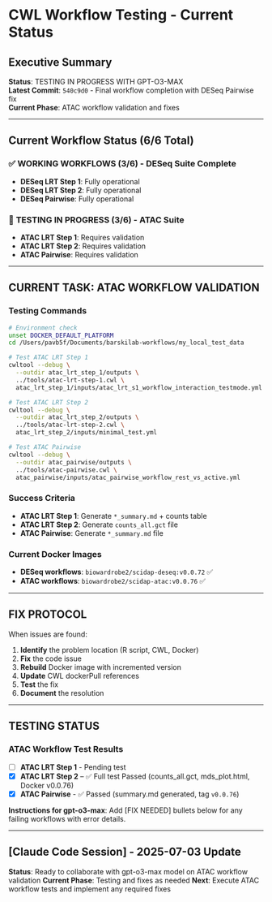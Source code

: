 # CWL Workflow Testing - Current Status

## Executive Summary
**Status**: TESTING IN PROGRESS WITH GPT-O3-MAX  
**Latest Commit**: `540c9d0` - Final workflow completion with DESeq Pairwise fix  
**Current Phase**: ATAC workflow validation and fixes

---

## Current Workflow Status (6/6 Total)

### ✅ **WORKING WORKFLOWS** (3/6) - DESeq Suite Complete
- **DESeq LRT Step 1**: Fully operational
- **DESeq LRT Step 2**: Fully operational  
- **DESeq Pairwise**: Fully operational

### 🔄 **TESTING IN PROGRESS** (3/6) - ATAC Suite
- **ATAC LRT Step 1**: Requires validation
- **ATAC LRT Step 2**: Requires validation
- **ATAC Pairwise**: Requires validation

---

## CURRENT TASK: ATAC WORKFLOW VALIDATION

### Testing Commands
```bash
# Environment check
unset DOCKER_DEFAULT_PLATFORM
cd /Users/pavb5f/Documents/barskilab-workflows/my_local_test_data

# Test ATAC LRT Step 1
cwltool --debug \
  --outdir atac_lrt_step_1/outputs \
  ../tools/atac-lrt-step-1.cwl \
  atac_lrt_step_1/inputs/atac_lrt_s1_workflow_interaction_testmode.yml

# Test ATAC LRT Step 2  
cwltool --debug \
  --outdir atac_lrt_step_2/outputs \
  ../tools/atac-lrt-step-2.cwl \
  atac_lrt_step_2/inputs/minimal_test.yml

# Test ATAC Pairwise
cwltool --debug \
  --outdir atac_pairwise/outputs \
  ../tools/atac-pairwise.cwl \
  atac_pairwise/inputs/atac_pairwise_workflow_rest_vs_active.yml
```

### Success Criteria
- **ATAC LRT Step 1**: Generate `*_summary.md` + counts table
- **ATAC LRT Step 2**: Generate `counts_all.gct` file
- **ATAC Pairwise**: Generate `*_summary.md` file

### Current Docker Images
- **DESeq workflows**: `biowardrobe2/scidap-deseq:v0.0.72` ✅
- **ATAC workflows**: `biowardrobe2/scidap-atac:v0.0.76` ✅

---

## FIX PROTOCOL

When issues are found:
1. **Identify** the problem location (R script, CWL, Docker)
2. **Fix** the code issue
3. **Rebuild** Docker image with incremented version
4. **Update** CWL dockerPull references
5. **Test** the fix
6. **Document** the resolution

---

## TESTING STATUS

### ATAC Workflow Test Results
- [ ] **ATAC LRT Step 1** - Pending test
- [x] **ATAC LRT Step 2** – ✅ Full test Passed (counts_all.gct, mds_plot.html, Docker v0.0.76)
- [x] **ATAC Pairwise** - ✅ Passed (summary.md generated, tag `v0.0.76`)

**Instructions for gpt-o3-max**: Add [FIX NEEDED] bullets below for any failing workflows with error details.

---

## [Claude Code Session] - 2025-07-03 Update
**Status**: Ready to collaborate with gpt-o3-max model on ATAC workflow validation
**Current Phase**: Testing and fixes as needed
**Next**: Execute ATAC workflow tests and implement any required fixes